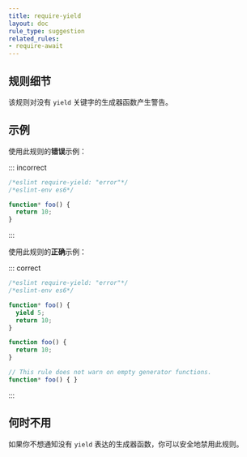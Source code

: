 ```yaml
---
title: require-yield
layout: doc
rule_type: suggestion
related_rules:
- require-await
---
```


## 规则细节

该规则对没有 `yield` 关键字的生成器函数产生警告。

## 示例

使用此规则的**错误**示例：

::: incorrect

```js
/*eslint require-yield: "error"*/
/*eslint-env es6*/

function* foo() {
  return 10;
}
```

:::

使用此规则的**正确**示例：

::: correct

```js
/*eslint require-yield: "error"*/
/*eslint-env es6*/

function* foo() {
  yield 5;
  return 10;
}

function foo() {
  return 10;
}

// This rule does not warn on empty generator functions.
function* foo() { }
```

:::

## 何时不用

如果你不想通知没有 `yield` 表达的生成器函数，你可以安全地禁用此规则。
